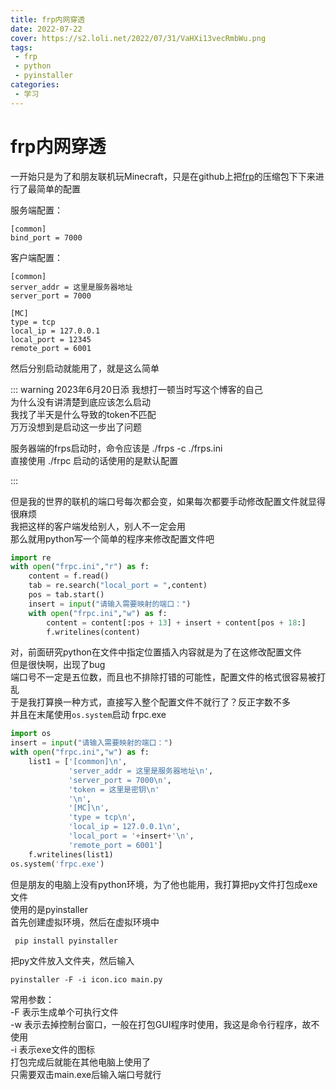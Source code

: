 ```yaml
---
title: frp内网穿透
date: 2022-07-22
cover: https://s2.loli.net/2022/07/31/VaHXi13vecRmbWu.png
tags:
 - frp
 - python
 - pyinstaller
categories:
 - 学习
---
```


# frp内网穿透

一开始只是为了和朋友联机玩Minecraft，只是在github上把[frp](https://github.com/fatedier/frp)的压缩包下下来进行了最简单的配置

服务端配置：

```
[common]
bind_port = 7000
```

客户端配置：

```
[common]
server_addr = 这里是服务器地址
server_port = 7000

[MC]
type = tcp
local_ip = 127.0.0.1
local_port = 12345
remote_port = 6001
```

然后分别启动就能用了，就是这么简单<br>

::: warning 2023年6月20日添
我想打一顿当时写这个博客的自己<br>
为什么没有讲清楚到底应该怎么启动<br>
我找了半天是什么导致的token不匹配<br>
万万没想到是启动这一步出了问题

服务器端的frps启动时，命令应该是 ./frps -c ./frps.ini<br>
直接使用 ./frpc 启动的话使用的是默认配置

:::


但是我的世界的联机的端口号每次都会变，如果每次都要手动修改配置文件就显得很麻烦<br>
我把这样的客户端发给别人，别人不一定会用<br>
那么就用python写一个简单的程序来修改配置文件吧

```python
import re
with open("frpc.ini","r") as f:
    content = f.read()
    tab = re.search("local_port = ",content)
    pos = tab.start()
    insert = input("请输入需要映射的端口：")
    with open("frpc.ini","w") as f:
        content = content[:pos + 13] + insert + content[pos + 18:]
        f.writelines(content)
```

对，前面研究python在文件中指定位置插入内容就是为了在这修改配置文件<br>
但是很快啊，出现了bug<br>
端口号不一定是五位数，而且也不排除打错的可能性，配置文件的格式很容易被打乱<br>
于是我打算换一种方式，直接写入整个配置文件不就行了？反正字数不多<br>
并且在末尾使用`os.system`启动 frpc.exe

```python
import os
insert = input("请输入需要映射的端口：")
with open("frpc.ini","w") as f:
    list1 = ['[common]\n',
             'server_addr = 这里是服务器地址\n',
             'server_port = 7000\n',
             'token = 这里是密钥\n'
             '\n',
             '[MC]\n',
             'type = tcp\n',
             'local_ip = 127.0.0.1\n',
             'local_port = '+insert+'\n',
             'remote_port = 6001']
    f.writelines(list1)
os.system('frpc.exe')
```

但是朋友的电脑上没有python环境，为了他也能用，我打算把py文件打包成exe文件<br>
使用的是pyinstaller<br>
首先创建虚拟环境，然后在虚拟环境中

```
 pip install pyinstaller
```

把py文件放入文件夹，然后输入

```
pyinstaller -F -i icon.ico main.py
```

常用参数：<br>
-F 表示生成单个可执行文件<br>
-w 表示去掉控制台窗口，一般在打包GUI程序时使用，我这是命令行程序，故不使用<br>
-i 表示exe文件的图标<br>
打包完成后就能在其他电脑上使用了<br>
只需要双击main.exe后输入端口号就行<br>

